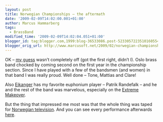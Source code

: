 ```yaml
---
layout: post
title: Norwegian Championships – the aftermath
date: '2009-02-09T14:02:00.001+01:00'
author: Marcus Hammarberg
tags:
  - BrassBand
modified_time: '2009-02-09T14:02:04.051+01:00'
blogger_id: tag:blogger.com,1999:blog-36533086.post-5233057223510160554
blogger_orig_url: http://www.marcusoft.net/2009/02/norwegian-championships-aftermath.html
---
```



OK – <a
href="http://www.marcusoft.net/2009/02/norwegian-brass-band-championships-live.html"
target="_blank">my guess</a> wasn’t completely off (got the first right,
didn’t I). Oslo brass band chocked by coming second on the first year in
the championship section. Since I have played with a few of the bandsmen
(and women) in that band I was really proud. Well done – Tone, Mattias
and Clare!

Also <a href="http://www.ebml.no" target="_blank">Eikanger</a> has my
favorite euphonium player – Patrik Randefalk – and he and the rest of
the band was marvelous, especially on the <a
href="http://go.nrk.no/go/e/article/http://www1.nrk.no/nett-tv/indeks/158909"
target="_blank">Extreme Makeover</a>.

But the thing that impressed me most was that the whole thing was taped
for
<a href="http://www.nrk.no" target="_blank">Norwegian television</a>.
And you can see every performance afterwards
<a href="http://www.nrk.no/nyheter/distrikt/hordaland/1.6469847"
target="_blank">here</a>.
